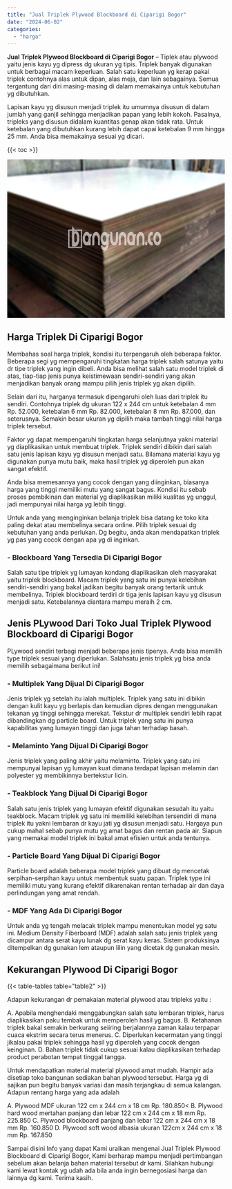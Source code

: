 ```yaml
---
title: "Jual Triplek Plywood Blockboard di Ciparigi Bogor"
date: "2024-06-02"
categories: 
  - "harga"
---
```


**Jual Triplek Plywood Blockboard di Ciparigi Bogor** – Tiplek atau plywood yaitu jenis kayu yg dipress dg ukuran yg tipis. Triplek banyak digunakan untuk berbagai macam keperluan. Salah satu keperluan yg kerap pakai triplek contohnya alas untuk dipan, alas meja, dan lain sebagainya. Semua tergantung dari diri masing-masing di dalam memakainya untuk kebutuhan yg dibutuhkan.

Lapisan kayu yg disusun menjadi triplek itu umumnya disusun di dalam jumlah yang ganjil sehingga menjadikan papan yang lebih kokoh. Pasalnya, tripleks yang disusun didalam kuantitas genap akan tidak rata. Untuk ketebalan yang dibutuhkan kurang lebih dapat capai ketebalan 9 mm hingga 25 mm. Anda bisa memakainya sesuai yg dicari.

{{< toc >}}

![Jual Triplek Plywood Blockboard di Ciparigi Bogor](/images/jual-triplek-murah-25.png)

## Harga Triplek Di Ciparigi Bogor

Membahas soal harga triplek, kondisi itu terpengaruh oleh beberapa faktor. Beberapa segi yg mempengaruhi tingkatan harga triplek salah satunya yaitu dr tipe triplek yang ingin dibeli. Anda bisa melihat salah satu model triplek di atas, tiap-tiap jenis punya keistimewaan sendiri-sendiri yang akan menjadikan banyak orang mampu pilih jenis triplek yg akan dipilih.

Selain dari itu, harganya termasuk dipengaruhi oleh luas dari triplek itu sendiri. Contohnya triplek dg ukuran 122 x 244 cm untuk ketebalan 4 mm Rp. 52.000, ketebalan 6 mm Rp. 82.000, ketebalan 8 mm Rp. 87.000, dan seterusnya. Semakin besar ukuran yg dipilih maka tambah tinggi nilai harga triplek tersebut.

Faktor yg dapat mempengaruhi tingkatan harga selanjutnya yakni material yg diaplikasikan untuk membuat triplek. Triplek sendiri dibikin dari salah satu jenis lapisan kayu yg disusun menjadi satu. Bilamana material kayu yg digunakan punya mutu baik, maka hasil triplek yg diperoleh pun akan sangat efektif.

Anda bisa memesannya yang cocok dengan yang diinginkan, biasanya harga yang tinggi memiliki mutu yang sangat bagus. Kondisi itu sebab proses pembikinan dan material yg diaplikasikan miliki kualitas yg unggul, jadi mempunyai nilai harga yg lebih tinggi.

Untuk anda yang menginginkan belanja triplek bisa datang ke toko kita paling dekat atau membelinya secara online. Pilih triplek sesuai dg kebutuhan yang anda perlukan. Dg begitu, anda akan mendapatkan triplek yg pas yang cocok dengan apa yg di inginkan.

### \- Blockboard Yang Tersedia Di Ciparigi Bogor

Salah satu tipe triplek yg lumayan kondang diaplikasikan oleh masyarakat yaitu triplek blockboard. Macam triplek yang satu ini punyai kelebihan sendiri-sendiri yang bakal jadikan begitu banyak orang tertarik untuk membelinya. Triplek blockboard terdiri dr tiga jenis lapisan kayu yg disusun menjadi satu. Ketebalannya diantara mampu meraih 2 cm.

## Jenis PLywood Dari Toko Jual Triplek Plywood Blockboard di Ciparigi Bogor

PLywood sendiri terbagi menjadi beberapa jenis tipenya. Anda bisa memilih type triplek sesuai yang diperlukan. Salahsatu jenis triplek yg bisa anda memilih sebagaimana berikut ini!

### \- Multiplek Yang Dijual Di Ciparigi Bogor

Jenis triplek yg setelah itu ialah multiplek. Triplek yang satu ini dibikin dengan kulit kayu yg berlapis dan kemudian dipres dengan menggunakan tekanan yg tinggi sehingga merekat. Tekstur dr multiplek sendiri lebih rapat dibandingkan dg particle board. Untuk triplek yang satu ini punya kapabilitas yang lumayan tinggi dan juga tahan terhadap basah.

### \- Melaminto Yang Dijual Di Ciparigi Bogor

Jenis triplek yang paling akhir yaitu melaminto. Triplek yang satu ini mempunyai lapisan yg lumayan kuat dimana terdapat lapisan melamin dan polyester yg membikinnya bertekstur licin.

### \- Teakblock Yang Dijual Di Ciparigi Bogor

Salah satu jenis triplek yang lumayan efektif digunakan sesudah itu yaitu teakblock. Macam triplek yg satu ini memiliki kelebihan tersendiri di mana triplek itu yakni lembaran dr kayu jati yg disusun menjadi satu. Hargaya pun cukup mahal sebab punya mutu yg amat bagus dan rentan pada air. Siapun yang memakai model triplek ini bakal amat efisien untuk anda tentunya.

### \- Particle Board Yang Dijual Di Ciparigi Bogor

Particle board adalah beberapa model triplek yang dibuat dg mencetak serpihan-serpihan kayu untuk membentuk suatu papan. Triplek type ini memiliki mutu yang kurang efektif dikarenakan rentan terhadap air dan daya perlindungan yang amat rendah.

### \- MDF Yang Ada Di Ciparigi Bogor

Untuk anda yg tengah melacak triplek mampu menentukan model yg satu ini. Medium Density Fiberboard (MDF) adalah salah satu jenis triplek yang dicampur antara serat kayu lunak dg serat kayu keras. Sistem produksinya ditempelkan dg gunakan lem ataupun lilin yang dicetak dg gunakan mesin.

## Kekurangan Plywood Di Ciparigi Bogor

{{< table-tables table="table2" >}}

Adapun kekurangan dr pemakaian material plywood atau tripleks yaitu :

A. Apabila menghendaki menggabungkan salah satu lembaran triplek, harus diaplikasikan paku tembak untuk memperoleh hasil yg bagus. B. Ketahanan triplek bakal semakin berkurang seiiring berjalannya zaman kalau terpapar cuaca ekstrim secara terus menerus. C. Diperlukan kecermatan yang tinggi jikalau pakai triplek sehingga hasil yg diperoleh yang cocok dengan keinginan. D. Bahan triplek tidak cukup sesuai kalau diaplikasikan terhadap product perabotan tempat tinggal tangga.

Untuk mendapatkan material material plywood amat mudah. Hampir ada disetiap toko bangunan sediakan bahan plywood tersebut. Harga yg di sajikan pun begitu banyak variasi dan masih terjangkau di semua kalangan. Adapun rentang harga yang ada adalah

A. Plywood MDF ukuran 122 cm x 244 cm x 18 cm Rp. 180.850< B. Plywood hard wood mertahan panjang dan lebar 122 cm x 244 cm x 18 mm Rp. 225.850 C. Plywood blockboard panjang dan lebar 122 cm x 244 cm x 18 mm Rp. 160.850 D. Plywood soft wood albasia ukuran 122cm x 244 cm x 18 mm Rp. 167.850

Sampai disini Info yang dapat Kami uraikan mengenai Jual Triplek Plywood Blockboard di Ciparigi Bogor, Kami berharap mampu menjadi pertimbangan sebelum akan belanja bahan material tersebut dr kami. Silahkan hubungi kami lewat kontak yg udah ada bila anda ingin bernegosiasi harga dan lainnya dg kami. Terima kasih.
